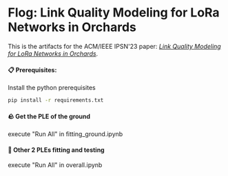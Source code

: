 # Flog: Link Quality Modeling for LoRa Networks in Orchards
This is the artifacts for the ACM/IEEE IPSN'23 paper:
[*Link Quality Modeling for LoRa Networks in Orchards*](https://dl.acm.org/doi/abs/10.1145/3583120.3586969).

#### 📋 Prerequisites:

Install the python prerequisites

  ```bash
  pip install -r requirements.txt
  ```

#### 🪨 Get the PLE of the ground 

execute "Run All" in fitting_ground.ipynb

#### 🌳 Other 2 PLEs fitting and testing

execute "Run All" in overall.ipynb
